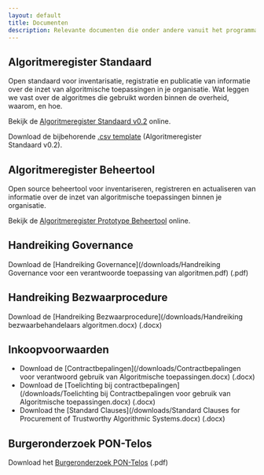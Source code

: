 ```yaml
---
layout: default
title: Documenten
description: Relevante documenten die onder andere vanuit het programma "publieke controle op algoritmes" zijn opgeleverd.
---
```

## Algoritmeregister **Standaard**

Open standaard voor inventarisatie, registratie en publicatie van informatie over de inzet van algoritmische toepassingen in je organisatie. Wat leggen we vast over de algoritmes die gebruikt worden binnen de overheid, waarom, en hoe.

Bekijk de [Algoritmeregister Standaard v0.2](https://standaard.algoritmeregister.org/) online.

Download de bijbehorende [.csv template](https://standaard.algoritmeregister.org/registration-v0.2.template.csv) (Algoritmeregister Standaard&nbsp;v0.2).

## Algoritmeregister **Beheertool**

Open source beheertool voor inventariseren, registreren en actualiseren van informatie over de inzet van algoritmische toepassingen binnen je organisatie.

Bekijk de [Algoritmeregister Prototype Beheertool](https://demo.algoritmeregister.nl/) online.

## Handreiking **Governance**

Download de [Handreiking Governance](/downloads/Handreiking Governance voor een verantwoorde toepassing van algoritmen.pdf) (.pdf)

## Handreiking **Bezwaarprocedure**

Download de [Handreiking Bezwaarprocedure](/downloads/Handreiking bezwaarbehandelaars algoritmen.docx) (.docx)

## **Inkoopvoorwaarden**

- Download de [Contractbepalingen](/downloads/Contractbepalingen voor verantwoord gebruik van Algoritmische toepassingen.docx) (.docx)
- Download de [Toelichting bij contractbepalingen](/downloads/Toelichting bij Contractbepalingen voor gebruik van Algoritmische toepassingen.docx) (.docx)
- Download the [Standard Clauses](/downloads/Standard Clauses for Procurement of Trustworthy Algorithmic Systems.docx) (.docx)

## **Burgeronderzoek** PON-Telos

Download het [Burgeronderzoek PON-Telos](/downloads/DEF_informatiebehoeften_algoritmes-PONTELOS.pdf) (.pdf)
